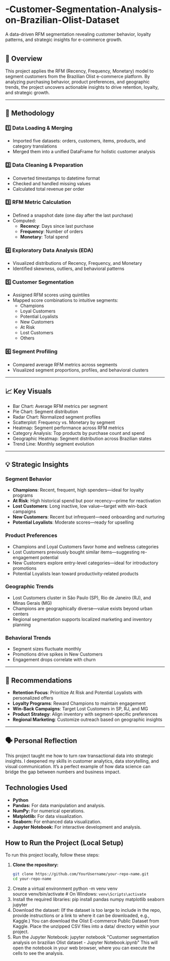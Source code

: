 # -Customer-Segmentation-Analysis-on-Brazilian-Olist-Dataset
A data-driven RFM segmentation revealing customer behavior, loyalty patterns, and strategic insights for e-commerce growth.
#
## 🧠 Overview

This project applies the RFM (Recency, Frequency, Monetary) model to segment customers from the Brazilian Olist e-commerce platform. By analyzing purchasing behavior, product preferences, and geographic trends, the project uncovers actionable insights to drive retention, loyalty, and strategic growth.

---

## 🧪 Methodology

### 1️⃣ Data Loading & Merging  
- Imported five datasets: orders, customers, items, products, and category translations  
- Merged them into a unified DataFrame for holistic customer analysis

### 2️⃣ Data Cleaning & Preparation  
- Converted timestamps to datetime format  
- Checked and handled missing values  
- Calculated total revenue per order

### 3️⃣ RFM Metric Calculation  
- Defined a snapshot date (one day after the last purchase)  
- Computed:
  - **Recency**: Days since last purchase  
  - **Frequency**: Number of orders  
  - **Monetary**: Total spend

### 4️⃣ Exploratory Data Analysis (EDA)  
- Visualized distributions of Recency, Frequency, and Monetary  
- Identified skewness, outliers, and behavioral patterns

### 5️⃣ Customer Segmentation  
- Assigned RFM scores using quintiles  
- Mapped score combinations to intuitive segments:
  - Champions
  - Loyal Customers
  - Potential Loyalists
  - New Customers
  - At Risk
  - Lost Customers
  - Others

### 6️⃣ Segment Profiling  
- Compared average RFM metrics across segments  
- Visualized segment proportions, profiles, and behavioral clusters

---

## 📈 Key Visuals

- Bar Chart: Average RFM metrics per segment  
- Pie Chart: Segment distribution  
- Radar Chart: Normalized segment profiles  
- Scatterplot: Frequency vs. Monetary by segment  
- Heatmap: Segment performance across RFM metrics  
- Category Analysis: Top products by purchase count and spend  
- Geographic Heatmap: Segment distribution across Brazilian states  
- Trend Line: Monthly segment evolution

---

## 💡 Strategic Insights

### Segment Behavior
- **Champions**: Recent, frequent, high spenders—ideal for loyalty programs  
- **At Risk**: High historical spend but poor recency—prime for reactivation  
- **Lost Customers**: Long inactive, low value—target with win-back campaigns  
- **New Customers**: Recent but infrequent—need onboarding and nurturing  
- **Potential Loyalists**: Moderate scores—ready for upselling

### Product Preferences
- Champions and Loyal Customers favor home and wellness categories  
- Lost Customers previously bought similar items—suggesting re-engagement potential  
- New Customers explore entry-level categories—ideal for introductory promotions  
- Potential Loyalists lean toward productivity-related products

### Geographic Trends
- Lost Customers cluster in São Paulo (SP), Rio de Janeiro (RJ), and Minas Gerais (MG)  
- Champions are geographically diverse—value exists beyond urban centers  
- Regional segmentation supports localized marketing and inventory planning

### Behavioral Trends
- Segment sizes fluctuate monthly  
- Promotions drive spikes in New Customers  
- Engagement drops correlate with churn

---

## 🎯 Recommendations

- **Retention Focus**: Prioritize At Risk and Potential Loyalists with personalized offers  
- **Loyalty Programs**: Reward Champions to maintain engagement  
- **Win-Back Campaigns**: Target Lost Customers in SP, RJ, and MG  
- **Product Strategy**: Align inventory with segment-specific preferences  
- **Regional Marketing**: Customize outreach based on geographic insights

---

## 🗣️ Personal Reflection

This project taught me how to turn raw transactional data into strategic insights. I deepened my skills in customer analytics, data storytelling, and visual communication. It’s a perfect example of how data science can bridge the gap between numbers and business impact.


## Technologies Used

*   **Python**
*   **Pandas:** For data manipulation and analysis.
*   **NumPy:** For numerical operations.
*   **Matplotlib:** For data visualization.
*   **Seaborn:** For enhanced data visualization.
*   **Jupyter Notebook:** For interactive development and analysis.

## How to Run the Project (Local Setup)

To run this project locally, follow these steps:

1.  **Clone the repository:**
    ```bash  
    git clone https://github.com/YourUsername/your-repo-name.git  
    cd your-repo-name
2. Create a virtual environment
   python -m venv venv  
source venv/bin/activate  # On Windows: `venv\Scripts\activate`
3. Install the required libraries:
   pip install pandas numpy matplotlib seaborn jupyter
4. Download the dataset: (If the dataset is too large to include in the repo, provide instructions or a link to where it can be downloaded, e.g., Kaggle.) You can download the Olist E-commerce Public Dataset from Kaggle. Place the unzipped CSV files into a data/ directory within your project.
5. Run the Jupyter Notebook:
  jupyter notebook "Customer segmentation analysis on brazilian Olist dataset - Jupyter Notebook.ipynb"
This will open the notebook in your web browser, where you can execute the cells to see the analysis.


 
